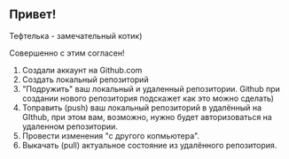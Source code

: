 ## Привет!

Тефтелька - замечательный котик) 

Совершенно с этим согласен!

1. Создали аккаунт на Github.com
2. Создать локальный репозиторий 
3. "Подружить" ваш локальный и удаленный репозитории. Github при создании нового репозитория подскажет как это можно сделать)
4. Топравить (push) ваш локальный репозиторий в удалённый на GIthub, при этом вам, возможно, нужно будет авторизоваться на удаленном репозитории. 
5. Провести изменения "с другого копмьютера". 
6. Выкачать (pull) актуальное состояние из удалённого репозитория.